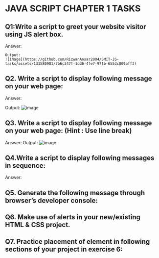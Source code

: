 
# JAVA SCRIPT CHAPTER 1 TASKS


## Q1:Write a script to greet your website visitor using JS alert box.

Answer:

 <script>
        alert("GREETINGS WELCOME TO THE SITE🤞")
</script>

    Output:
    ![image](https://github.com/RizwanAnsar2004/SMIT-JS-tasks/assets/131580981/7b6c347f-1d36-4fe7-97fb-6553c809aff3)


## Q2. Write a script to display following message on your web page:

Answer:

 <script>
        alert("JavaScript Alert!"+"\nError! Please Enter a valid password"); 
    </script>
Output:
![image](https://github.com/RizwanAnsar2004/SMIT-JS-tasks/assets/131580981/3bd1c524-c4c3-49d5-9a39-0d16ef28f6df)

## Q3. Write a script to display following message on your web page: (Hint : Use line break)


Answer:
    <script>
        alert("Welcome to JS Land.."+"\nHappy Birthday!"); 
    </script>
Output:
![image](https://github.com/RizwanAnsar2004/SMIT-JS-tasks/assets/131580981/91732b1f-161d-4398-91a2-d9aaabd4a3fc)


## Q4.Write a script to display following messages in sequence:

Answer:


## Q5. Generate the following message through browser’s developer console:
## Q6. Make use of alerts in your new/existing HTML & CSS project.
## Q7. Practice placement of <script></script> element in following sections of your project in exercise 6:
